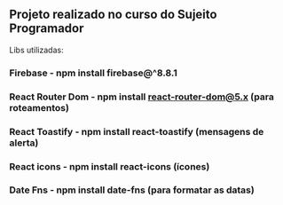 ## Projeto realizado no curso do Sujeito Programador 

Libs utilizadas:

### Firebase - npm install firebase@^8.8.1

### React Router Dom -  npm install react-router-dom@5.x  (para roteamentos)

### React Toastify - npm install react-toastify   (mensagens de alerta)

### React icons - npm install react-icons   (ícones)

### Date Fns -  npm install date-fns (para formatar as datas)
